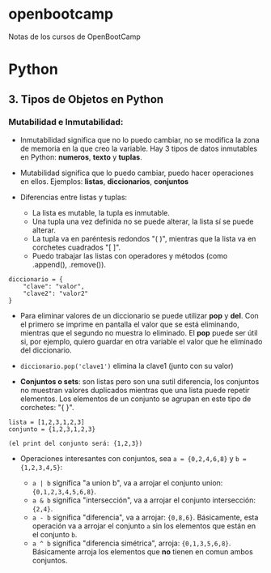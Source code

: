 # openbootcamp
Notas de los cursos de OpenBootCamp

# Python

## 3. Tipos de Objetos en Python

### Mutabilidad e Inmutabilidad: 

- Inmutabilidad significa que no lo puedo cambiar, no se modifica la zona de memoria en la que creo la variable. Hay 3 tipos de datos inmutables en Python: **numeros**, **texto** y **tuplas**.

- Mutabilidad significa que lo puedo cambiar, puedo hacer operaciones en ellos. Ejemplos: **listas**, **diccionarios**, **conjuntos**


- Diferencias entre listas y tuplas:
    - La lista es mutable, la tupla es inmutable.
    - Una tupla una vez definida no se puede alterar, la lista sí se puede alterar.
    - La tupla va en paréntesis redondos "( )", mientras que la lista va en corchetes cuadrados "[ ]".
    - Puedo trabajar las listas con operadores y métodos (como .append(), .remove()).


```
diccionario = {
    "clave": "valor",
    "clave2": "valor2"
}
```

- Para eliminar valores de un diccionario se puede utilizar **pop** y **del**. Con el primero se imprime en pantalla el valor que se está eliminando, mientras que el segundo no muestra lo eliminado. El **pop** puede ser útil si, por ejemplo, quiero guardar en otra variable el valor que he eliminado del diccionario.

- `diccionario.pop('clave1')` elimina la clave1 (junto con su valor)

- **Conjuntos o sets**: son listas pero son una sutil diferencia, los conjuntos no muestran valores duplicados mientras que una lista puede repetir elementos. Los elementos de un conjunto se agrupan en este tipo de corchetes: "{ }".

```
lista = [1,2,3,1,2,3]
conjunto = {1,2,3,1,2,3}

(el print del conjunto será: {1,2,3})
```

- Operaciones interesantes con conjuntos, sea `a = {0,2,4,6,8}` y `b = {1,2,3,4,5}`:

    - `a | b` significa "a union b", va a arrojar el conjunto union: `{0,1,2,3,4,5,6,8}`.
    - `a & b` significa "intersección", va a arrojar el conjunto intersección: `{2,4}`.
    - `a - b` significa "diferencia", va a arrojar: `{0,8,6}`. Básicamente, esta operación va a arrojar el conjunto `a` sin los elementos que están en el conjunto `b`.
    - `a ^ b` significa "diferencia simétrica", arroja: `{0,1,3,5,6,8}`. Básicamente arroja los elementos que **no** tienen en comun ambos conjuntos.
